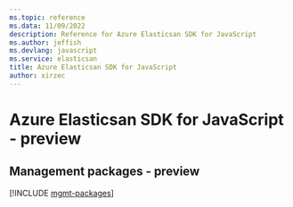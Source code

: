 ```yaml
---
ms.topic: reference
ms.data: 11/09/2022
description: Reference for Azure Elasticsan SDK for JavaScript
ms.author: jeffish
ms.devlang: javascript
ms.service: elasticsan
title: Azure Elasticsan SDK for JavaScript
author: xirzec
---
```

# Azure Elasticsan SDK for JavaScript - preview

## Management packages - preview
[!INCLUDE [mgmt-packages](elasticsan-mgmt-index.md)]